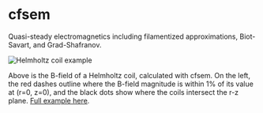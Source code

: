 # cfsem

Quasi-steady electromagnetics including filamentized approximations, Biot-Savart, and Grad-Shafranov.

![Helmholtz coil example](python/example_outputs/helmholtz.png)

Above is the B-field of a Helmholtz coil, calculated with cfsem.
On the left, the red dashes outline where the B-field magnitude is within 1% of its value at (r=0, z=0), and the black dots show where the coils intersect the r-z plane.
[Full example here](python/examples.md#helmholtz-coil-pair).
